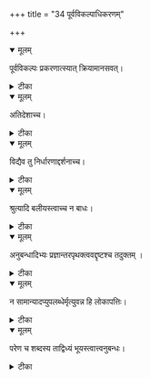 +++
title = "34 पूर्वविकल्पाधिकरणम्"

+++


<details open><summary>मूलम्</summary>

पूर्वविकल्पः प्रकरणात्स्यात् क्रियामानसवत्।
</details>



<details><summary>टीका</summary>

प्रक्रियातो मनश्चित्तु क्रियामयमखान्वयी । विकल्पश्चेष्टकचितवह्निना मानसं यथा ॥ [400]
</details>



<details open><summary>मूलम्</summary>

अतिदेशाच्च।
</details>



<details><summary>टीका</summary>

यावानसौ पूर्व(ः) इति ह्यतिदेशाद्विकल्पतः । मनश्चितस्य तत्तुल्यं क्रियामयमखान्वयः ॥ [401]
</details>



<details open><summary>मूलम्</summary>

विद्यैव तु निर्धारणाद्दर्शनाच्च।
</details>



<details><summary>टीका</summary>

मनश्चिदपि विद्यैव दर्शनादवधारणात् । ते विद्याचित एवेति मनसैषु ग्रहा इति ॥ [402]
</details>



<details open><summary>मूलम्</summary>

श्रुत्यादि बलीयस्त्वाच्च न बाधः।
</details>



<details><summary>टीका</summary>

प्रक्रियातो बलीयस्त्वाच्छ्रुतेरस्मिन्प्रघट्टके । बाधो विद्यामयमखस्यान्वये न भवेद्ध्रुवम् ॥ [403]
</details>



<details open><summary>मूलम्</summary>

अनुबन्धादिभ्यः प्रज्ञान्तरपृथक्त्ववद्दृष्टश्च तदुक्तम् ।
</details>



<details><summary>टीका</summary>

क्रियामयात्पृथगयं पृथक्स्तोत्रादितः श्रुतेः । दह्रादिभेदवद्दृष्टोऽनुवादेऽपि विधिर्ननु ॥ [404]
</details>



<details open><summary>मूलम्</summary>

न सामान्यादप्युपलब्धेर्मृत्युवन्न हि लोकापत्तिः।
</details>



<details><summary>टीका</summary>

नातिदेशो नैकदेश्यं सादृश्येनोपपत्तितः । न तल्लोकस्थितिस्सूर्ये ह्येष मृत्युरिति श्रुतौ ॥ [405]
</details>



<details open><summary>मूलम्</summary>

परेण च शब्दस्य ताद्विध्यं भूयस्त्वात्त्वनुबन्धः।
</details>



<details><summary>टीका</summary>

उत्तरेण ब्राह्मणेन वाचो विद्यामयार्थता । अग्न्यङ्गानां च भूयस्त्वात्संबन्धोऽग्निरहस्यके ॥ [406]
</details>

